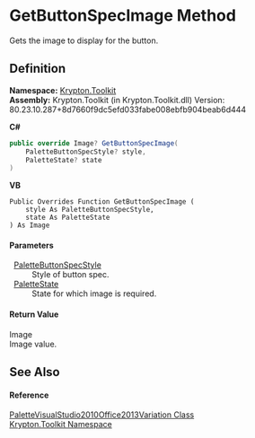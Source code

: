 # GetButtonSpecImage Method


Gets the image to display for the button.



## Definition
**Namespace:** <a href="79d2eac2-21f4-54ff-7552-b20c33c30600.md">Krypton.Toolkit</a>  
**Assembly:** Krypton.Toolkit (in Krypton.Toolkit.dll) Version: 80.23.10.287+8d7660f9dc5efd033fabe008ebfb904beab6d444

**C#**
``` C#
public override Image? GetButtonSpecImage(
	PaletteButtonSpecStyle? style,
	PaletteState? state
)
```
**VB**
``` VB
Public Overrides Function GetButtonSpecImage ( 
	style As PaletteButtonSpecStyle,
	state As PaletteState
) As Image
```



#### Parameters
<dl><dt>  <a href="83478590-f284-d2dc-1763-abdebf00e1cc.md">PaletteButtonSpecStyle</a></dt><dd>Style of button spec.</dd><dt>  <a href="93e626cd-00cf-240e-06c6-ab4d47e982ba.md">PaletteState</a></dt><dd>State for which image is required.</dd></dl>

#### Return Value
Image  
Image value.

## See Also


#### Reference
<a href="01621684-7284-9f4d-ad3c-eeeb82ce2f69.md">PaletteVisualStudio2010Office2013Variation Class</a>  
<a href="79d2eac2-21f4-54ff-7552-b20c33c30600.md">Krypton.Toolkit Namespace</a>  

